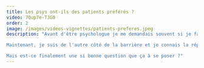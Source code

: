 ```yaml
---
title: Les psys ont-ils des patients préférés ?
video: 7Qup7e-TJG0
order: 2
image: /images/videos-vignettes/patients-preferes.jpeg
description: "Avant d'être psychologue je me demandais souvent si je faisais partie des patients préférés de mes psys.

Maintenant, je suis de l'autre côté de la barrière et je connais la réponse ! 

Mais est-ce finalement une si bonne question que ça à se poser ?"
---
```

